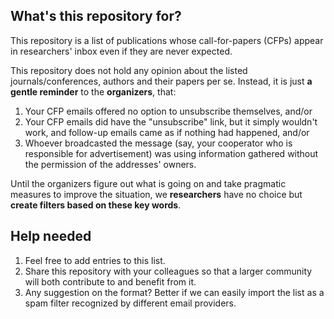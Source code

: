 ## What's this repository for?

This repository is a list of publications whose call-for-papers (CFPs) appear in researchers' inbox even if they are never expected.

This repository does not hold any opinion about the listed journals/conferences, authors and their papers per se. Instead, it is just **a gentle reminder** to the **organizers**, that:

1. Your CFP emails offered no option to unsubscribe themselves, and/or
2. Your CFP emails did have the "unsubscribe" link, but it simply wouldn't work, and follow-up emails came as if nothing had happened, and/or
3. Whoever broadcasted the message (say, your cooperator who is responsible for advertisement) was using information gathered without the permission of the addresses' owners.

Until the organizers figure out what is going on and take pragmatic measures to improve the situation, we **researchers** have no choice but **create filters based on these key words**.

## Help needed

1. Feel free to add entries to this list.
2. Share this repository with your colleagues so that a larger community will both contribute to and benefit from it.
3. Any suggestion on the format? Better if we can easily import the list as a spam filter recognized by different email providers.

